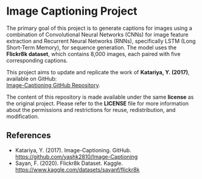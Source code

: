 # Image Captioning Project

The primary goal of this project is to generate captions for images using a combination of Convolutional Neural Networks (CNNs) for image feature extraction and Recurrent Neural Networks (RNNs), specifically LSTM (Long Short-Term Memory), for sequence generation. The model uses the **Flickr8k dataset**, which contains 8,000 images, each paired with five corresponding captions.

This project aims to update and replicate the work of **Katariya, Y. (2017)**, available on GitHub:  
[Image-Captioning GitHub Repository](https://github.com/yashk2810/Image-Captioning).

The content of this repository is made available under the same **license** as the original project. Please refer to the **LICENSE** file for more information about the permissions and restrictions for reuse, redistribution, and modification.

## References

- Katariya, Y. (2017). Image-Captioning. GitHub. https://github.com/yashk2810/Image-Captioning
- Sayan, F. (2020). Flickr8k Dataset. Kaggle. https://www.kaggle.com/datasets/sayanf/flickr8k
